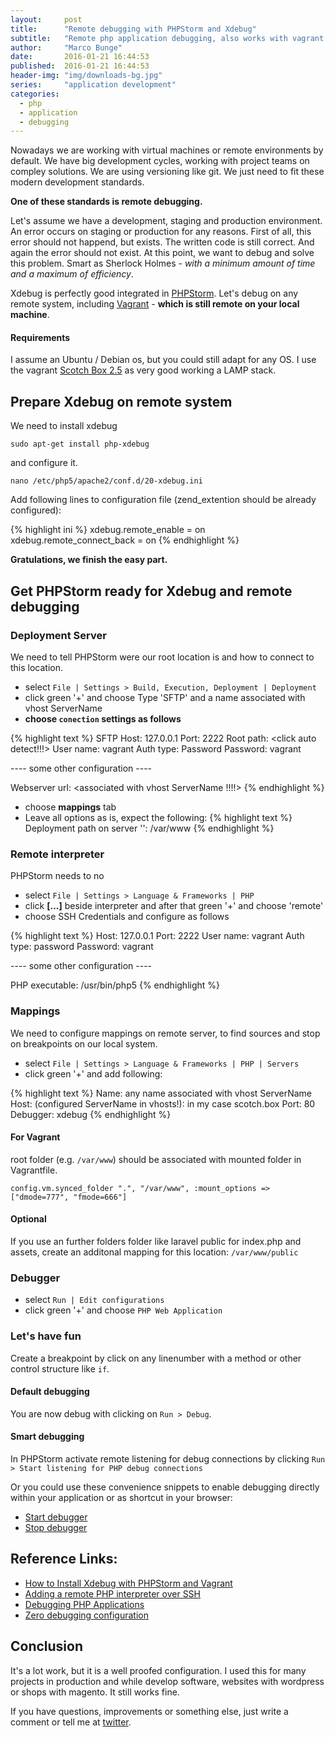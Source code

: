 ```yaml
---
layout:     post
title:      "Remote debugging with PHPStorm and Xdebug"
subtitle:   "Remote php application debugging, also works with vagrant!"
author:     "Marco Bunge"
date:       2016-01-21 16:44:53
published:  2016-01-21 16:44:53
header-img: "img/downloads-bg.jpg"
series:     "application development"
categories:
  - php
  - application
  - debugging
---
```


Nowadays we are working with virtual machines or remote environments by default. We have big development cycles, 
working with project teams on compley solutions. We are using versioning like git. We just need to fit these modern development 
standards. 

__One of these standards is remote debugging.__

Let's assume we have a development, staging and production environment. An error occurs on staging or production for any reasons. 
First of all, this error should not happend, but exists. The written code is still correct. And again the error should not exist. 
At this point, we want to debug and solve this problem. Smart as Sherlock Holmes - _with a minimum amount of time and a maximum of efficiency_.

Xdebug is perfectly good integrated in <a href="https://www.jetbrains.com/phpstorm/" target="_blank">PHPStorm</a>. Let's debug on any remote system, 
including <a href="https://www.vagrantup.com/" target="_blank">Vagrant</a> - __which is still remote on your local machine__.

<div class="callout callout-success">
  <h4>Requirements</h4>
  <p>I assume an Ubuntu / Debian os, but you could still adapt for any OS. I use the vagrant <a href="https://box.scotch.io/">Scotch Box 2.5</a> as very good working a LAMP stack.</p>
</div>

## Prepare Xdebug on remote system

We need to install xdebug

`sudo apt-get install php-xdebug`

and configure it. 

`nano /etc/php5/apache2/conf.d/20-xdebug.ini`

Add following lines to configuration file (zend_extention should be already configured):

{% highlight ini %}
xdebug.remote_enable = on
xdebug.remote_connect_back = on
{% endhighlight %}

__Gratulations, we finish the easy part.__

## Get PHPStorm ready for Xdebug and remote debugging

### Deployment Server

We need to tell PHPStorm were our root location is and how to connect to this location.

- select `File | Settings > Build, Execution, Deployment | Deployment`
- click green '+' and choose Type 'SFTP' and a name associated with vhost ServerName 
- __choose `conection` settings as follows__

{% highlight text %}
SFTP Host: 127.0.0.1
Port: 2222
Root path: <click auto detect!!!>
User name: vagrant
Auth type: Password
Password: vagrant

---- some other configuration ----

Webserver url: <associated with vhost ServerName !!!!>
{% endhighlight %}

- choose __mappings__ tab
- Leave all options as is, expect the following: 
{% highlight text %}
Deployment path on server '<given servername>': /var/www
{% endhighlight %}

### Remote interpreter

PHPStorm needs to no 

- select `File | Settings > Language & Frameworks | PHP`
- click __[...]__ beside interpreter and after that green '+' and choose 'remote'
- choose SSH Credentials and configure as follows

{% highlight text %}
Host: 127.0.0.1 Port: 2222
User name: vagrant
Auth type: password
Password: vagrant

---- some other configuration ----

PHP executable: /usr/bin/php5
{% endhighlight %}

### Mappings

We need to configure mappings on remote server, to find sources and stop on breakpoints on our local system.

- select `File | Settings > Language & Frameworks | PHP | Servers`
- click green '+' and add following:

{% highlight text %}
Name: any name associated with vhost ServerName 
Host: (configured ServerName in vhosts!): in my case scotch.box
Port: 80
Debugger: xdebug
{% endhighlight %}

<div class="callout callout-info">
  <h4>For Vagrant</h4>
  <p>root folder (e.g. <code>/var/www</code>) should be associated with mounted folder in Vagrantfile. </p>
  <pre><code class="language-text" data-lang="text">config.vm.synced_folder ".", "/var/www", :mount_options =&gt; ["dmode=777", "fmode=666"]</code></pre>
</div>

<div class="callout callout-info">
  <h4>Optional</h4>
  <p>If you use an further folders folder like laravel public for index.php and assets, create an additonal mapping for this location: <code>/var/www/public</code></p>
</div>

### Debugger

- select `Run | Edit configurations`
- click green '+' and choose `PHP Web Application`

### Let's have fun

Create a breakpoint by click on any linenumber with a method or other control structure like `if`.

#### Default debugging

You are now debug with clicking on `Run > Debug`.

#### Smart debugging

In PHPStorm activate remote listening for debug connections by clicking `Run > Start listening for PHP debug connections`

Or you could use these convenience snippets to enable debugging directly within your application or as shortcut in your browser:

- <a href="javascript:(/** @version 0.5.2 */function() {document.cookie='XDEBUG_SESSION='+'PHPSTORM'+';path=/;';})()">Start debugger</a>
- <a href="javascript:(/** @version 0.5.2 */function() {document.cookie='XDEBUG_SESSION='+''+';expires=Mon, 05 Jul 2000 00:00:00 GMT;path=/;';})()">Stop debugger</a>

## Reference Links:

 - <a href="http://www.sitepoint.com/install-xdebug-phpstorm-vagrant/" target="_blank">How to Install Xdebug with PHPStorm and Vagrant</a>
 - <a href="https://confluence.jetbrains.com/display/PhpStorm/Working+with+Remote+PHP+Interpreters+in+PhpStorm" target="_blank">Adding a remote PHP interpreter over SSH</a>
 - <a href="https://www.jetbrains.com/phpstorm/help/debugging-php-applications.html" target="_blank">Debugging PHP Applications</a>
 - <a href="https://www.jetbrains.com/phpstorm/help/zero-configuration-debugging.html" target="_blank">Zero debugging configuration</a>
 
## Conclusion

It's a lot work, but it is a well proofed configuration. I used this for many projects in production and while develop software, websites with wordpress or shops with magento. It still works fine.

If you have questions, improvements or something else, just write a comment or tell me at <a href="https://twiiter.com/makk_eightbit" target="_blank">twitter</a>.
